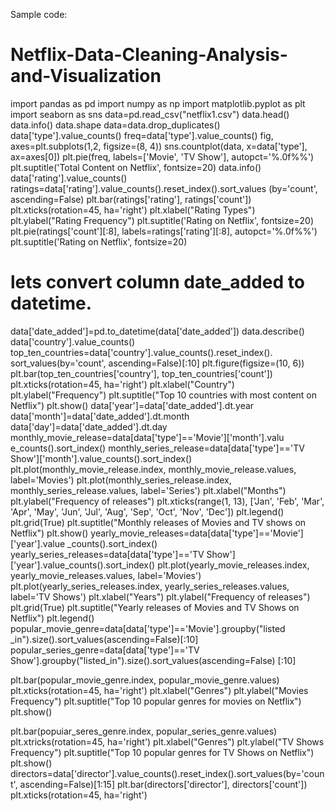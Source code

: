 
Sample code:   

# Netflix-Data-Cleaning-Analysis-and-Visualization
import pandas as pd
import numpy as np
import matplotlib.pyplot as plt
import seaborn as sns
data=pd.read_csv("netflix1.csv")
data.head()
data.info()
data.shape
data=data.drop_duplicates()
data['type'].value_counts()
freq=data['type'].value_counts()
fig, axes=plt.subplots(1,2, figsize=(8, 4))
sns.countplot(data, x=data['type'], ax=axes[0])
plt.pie(freq, labels=['Movie', 'TV Show'], autopct='%.0f%%')
plt.suptitle('Total Content on Netflix', fontsize=20)
data.info()
data['rating'].value_counts()
ratings=data['rating'].value_counts().reset_index().sort_values
(by='count', ascending=False)
plt.bar(ratings['rating'], ratings['count'])
plt.xticks(rotation=45, ha='right')
plt.xlabel("Rating Types")
plt.ylabel("Rating Frequency")
plt.suptitle('Rating on Netflix', fontsize=20)
plt.pie(ratings['count'][:8], labels=ratings['rating'][:8],
autopct='%.0f%%')
plt.suptitle('Rating on Netflix', fontsize=20)
# lets convert column date_added to datetime.
data['date_added']=pd.to_datetime(data['date_added'])
data.describe()
data['country'].value_counts()
top_ten_countries=data['country'].value_counts().reset_index().
sort_values(by='count', ascending=False)[:10]
plt.figure(figsize=(10, 6))
plt.bar(top_ten_countries['country'],
top_ten_countries['count'])
plt.xticks(rotation=45, ha='right')
plt.xlabel("Country")
plt.ylabel("Frequency")
plt.suptitle("Top 10 countries with most content on Netflix")
plt.show()
data['year']=data['date_added'].dt.year
data['month']=data['date_added'].dt.month
data['day']=data['date_added'].dt.day
monthly_movie_release=data[data['type']=='Movie']['month'].valu
e_counts().sort_index()
monthly_series_release=data[data['type']=='TV Show']['month'].value_counts().sort_index()
plt.plot(monthly_movie_release.index,
monthly_movie_release.values, label='Movies')
plt.plot(monthly_series_release.index,
monthly_series_release.values, label='Series')
plt.xlabel("Months")
plt.ylabel("Frequency of releases")
plt.xticks(range(1, 13), ['Jan', 'Feb', 'Mar', 'Apr', 'May',
'Jun', 'Jul', 'Aug', 'Sep', 'Oct', 'Nov', 'Dec'])
plt.legend()
plt.grid(True)
plt.suptitle("Monthly releases of Movies and TV shows on Netflix")
plt.show()
yearly_movie_releases=data[data['type']=='Movie']['year'].value
_counts().sort_index()
yearly_series_releases=data[data['type']=='TV
Show']['year'].value_counts().sort_index()
plt.plot(yearly_movie_releases.index,
yearly_movie_releases.values, label='Movies')
plt.plot(yearly_series_releases.index,
yearly_series_releases.values, label='TV Shows')
plt.xlabel("Years")
plt.ylabel("Frequency of releases")
plt.grid(True)
plt.suptitle("Yearly releases of Movies and TV Shows on Netflix")
plt.legend()
popular_movie_genre=data[data['type']=='Movie'].groupby("listed
_in").size().sort_values(ascending=False)[:10]
popular_series_genre=data[data['type']=='TV Show'].groupby("listed_in").size().sort_values(ascending=False)
[:10]

plt.bar(popular_movie_genre.index, popular_movie_genre.values)
plt.xticks(rotation=45, ha='right')
plt.xlabel("Genres")
plt.ylabel("Movies Frequency")
plt.suptitle("Top 10 popular genres for movies on Netflix")
plt.show()

plt.bar(popuiar_seres_genre.index,
popular_series_genre.values)
plt.xtricks(rotation=45, ha='right')
plt.xlabel("Genres")
plt.ylabel("TV Shows Frequency")
plt.suptitle("Top 10 popular genres for TV Shows on Netflix")
plt.show()
directors=data['director'].value_counts().reset_index().sort_values(by='count', ascending=False)[1:15]
plt.bar(directors['director'], directors['count'])
plt.xticks(rotation=45, ha='right')



